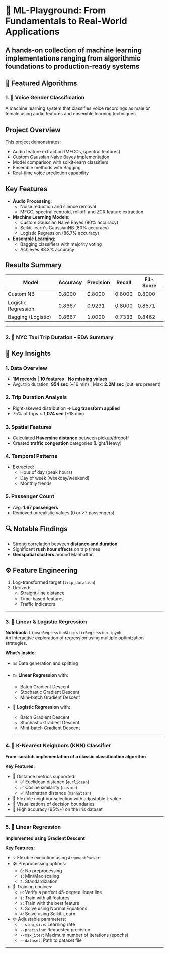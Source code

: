 # 🚀 ML-Playground: From Fundamentals to Real-World Applications
A hands-on collection of machine learning implementations ranging from algorithmic foundations to production-ready systems
---

## 🌟 Featured Algorithms


### 1. 🔹 Voice Gender Classification

A machine learning system that classifies voice recordings as male or female using audio features and ensemble learning techniques.

## Project Overview

This project demonstrates:
- Audio feature extraction (MFCCs, spectral features)
- Custom Gaussian Naive Bayes implementation
- Model comparison with scikit-learn classifiers
- Ensemble methods with Bagging
- Real-time voice prediction capability

## Key Features

- **Audio Processing**:
  - Noise reduction and silence removal
  - MFCC, spectral centroid, rolloff, and ZCR feature extraction
- **Machine Learning Models**:
  - Custom Gaussian Naive Bayes (80% accuracy)
  - Scikit-learn's GaussianNB (80% accuracy)
  - Logistic Regression (86.7% accuracy)
- **Ensemble Learning**:
  - Bagging classifiers with majority voting
  - Achieves 83.3% accuracy

## Results Summary

| Model                  | Accuracy | Precision | Recall | F1-Score |
|------------------------|----------|-----------|--------|----------|
| Custom NB              | 0.8000   | 0.8000    | 0.8000 | 0.8000   |
| Logistic Regression    | 0.8667   | 0.9231    | 0.8000 | 0.8571   |
| Bagging (Logistic)     | 0.8667   | 1.0000    | 0.7333 | 0.8462   |


 
---
### 2. 🔹 NYC Taxi Trip Duration - EDA Summary

## 📌 Key Insights

### 1. **Data Overview**
- **1M records** | **10 features** | **No missing values**
- Avg. trip duration: **954 sec** (~16 min) | Max: **2.2M sec** (outliers present)

### 2. **Trip Duration Analysis**
- Right-skewed distribution → **Log transform applied**
- 75% of trips < **1,074 sec** (~18 min)

### 3. **Spatial Features**
- Calculated **Haversine distance** between pickup/dropoff
- Created **traffic congestion** categories (Light/Heavy)

### 4. **Temporal Patterns**
- Extracted:
  - Hour of day (peak hours)
  - Day of week (weekday/weekend)
  - Monthly trends

### 5. **Passenger Count**
- Avg: **1.67 passengers**
- Removed unrealistic values (0 or >7 passengers)

## 🔍 Notable Findings
- Strong correlation between **distance and duration**
- Significant **rush hour effects** on trip times
- **Geospatial clusters** around Manhattan

## ⚙️ Feature Engineering
1. Log-transformed target (`trip_duration`)
2. Derived:
   - Straight-line distance
   - Time-based features
   - Traffic indicators

---

### 3. 🔹 Linear & Logistic Regression 

**Notebook:** `LinearRegression&LogisticRegression.ipynb`  
An interactive exploration of regression using multiple optimization strategies.

**What’s inside:**
- 📊 Data generation and splitting
- 📉 **Linear Regression** with:
  - Batch Gradient Descent  
  - Stochastic Gradient Descent  
  - Mini-batch Gradient Descent
- 🔐 **Logistic Regression** with:
  - Batch Gradient Descent  
  - Stochastic Gradient Descent  
  - Mini-batch Gradient Descent
 
  ---
### 4. 🔹 K-Nearest Neighbors (KNN) Classifier

**From-scratch implementation of a classic classification algorithm**

**Key Features:**
- 📏 Distance metrics supported:
  - ✅ Euclidean distance (`euclidean`)
  - ✅ Cosine similarity (`cosine`) 
  - ✅ Manhattan distance (`manhattan`)
- 🔢 Flexible neighbor selection with adjustable `k` value
- 🌈 Visualizations of decision boundaries
- 🌼 High accuracy (95%+) on the Iris dataset

---
### 5. 🔹 Linear Regression

**Implemented using Gradient Descent**

**Key Features:**
- 💡 Flexible execution using `ArgumentParser`
- 🛠️ Preprocessing options:
  - `0`: No preprocessing  
  - `1`: Min/Max scaling  
  - `2`: Standardization
- 🧠 Training choices:
  - `0`: Verify a perfect 45-degree linear line  
  - `1`: Train with all features  
  - `2`: Train with the best feature  
  - `3`: Solve using Normal Equations  
  - `4`: Solve using Scikit-Learn
- ⚙️ Adjustable parameters:
  - `--step_size`: Learning rate  
  - `--precision`: Requested precision  
  - `--max_iter`: Maximum number of iterations (epochs)  
  - `--dataset`: Path to dataset file

---









